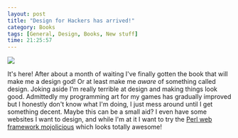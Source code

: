 ```yaml
---
layout: post
title: "Design for Hackers has arrived!"
category: Books
tags: [General, Design, Books, New stuff]
time: 21:25:57
---
```

<div class="center"><img src="http://designforhackers.com/wp-content/themes/D4H/img/book-image.jpg" /></div>

It's here! After about a month of waiting I've finally gotten the book that will make me a design god! Or at least make me *aware* of something called design. Joking aside I'm really terrible at design and making things look good. Admittedly my programming art for my games has gradually improved but I honestly don't know what I'm doing, I just mess around until I get something decent. Maybe this can be a small aid? I even have some websites I want to design, and while I'm at it I want to try the [Perl web framework mojolicious](http://mojolicio.us/) which looks totally awesome!


